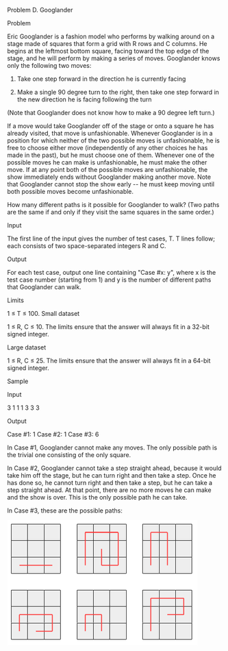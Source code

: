 Problem D. Googlander

Problem

Eric Googlander is a fashion model who performs by walking around on a stage made of squares that form a grid with R rows and C columns. He begins at the leftmost bottom square, facing toward the top edge of the stage, and he will perform by making a series of moves. Googlander knows only the following two moves:

1. Take one step forward in the direction he is currently facing

2. Make a single 90 degree turn to the right, then take one step forward in the new direction he is facing following the turn

(Note that Googlander does not know how to make a 90 degree left turn.)

If a move would take Googlander off of the stage or onto a square he has already visited, that move is unfashionable. Whenever Googlander is in a position for which neither of the two possible moves is unfashionable, he is free to choose either move (independently of any other choices he has made in the past), but he must choose one of them. Whenever one of the possible moves he can make is unfashionable, he must make the other move. If at any point both of the possible moves are unfashionable, the show immediately ends without Googlander making another move. Note that Googlander cannot stop the show early -- he must keep moving until both possible moves become unfashionable.

How many different paths is it possible for Googlander to walk? (Two paths are the same if and only if they visit the same squares in the same order.)

Input

The first line of the input gives the number of test cases, T. T lines follow; each consists of two space-separated integers R and C.

Output

For each test case, output one line containing "Case #x: y", where x is the test case number (starting from 1) and y is the number of different paths that Googlander can walk.

Limits

1 ≤ T ≤ 100.
Small dataset

1 ≤ R, C ≤ 10.
The limits ensure that the answer will always fit in a 32-bit signed integer.

Large dataset

1 ≤ R, C ≤ 25.
The limits ensure that the answer will always fit in a 64-bit signed integer.

Sample

Input

3
1 1
1 3
3 3

Output

Case #1: 1
Case #2: 1
Case #3: 6

In Case #1, Googlander cannot make any moves. The only possible path is the trivial one consisting of the only square.

In Case #2, Googlander cannot take a step straight ahead, because it would take him off the stage, but he can turn right and then take a step. Once he has done so, he cannot turn right and then take a step, but he can take a step straight ahead. At that point, there are no more moves he can make and the show is over. This is the only possible path he can take.

In Case #3, these are the possible paths:

![](download.png)

